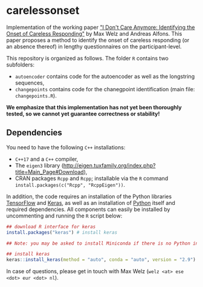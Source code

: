 # carelessonset 

Implementation of the working paper ["I Don't Care Anymore: Identifying the Onset of Careless Responding"](https://arxiv.org/abs/2303.07167) by Max Welz and Andreas Alfons. This paper proposes a method to identify the onset of careless responding (or an absence thereof) in lengthy questionnaires on the participant-level. 

This repository is organized as follows. The folder `R` contains two subfolders:

- `autoencoder` contains code for the autoencoder as well as the longstring sequences,
- `changepoints` contains code for the chanegpoint identification (main file: `changepoints.R`).

**We emphasize that this implementation has not yet been thoroughly tested, so we cannot yet guarantee correctness or stability!**

## Dependencies
You need to have the following `C++` installations:
- `C++17` and a `C++` compiler,
- The `eigen3` library (http://eigen.tuxfamily.org/index.php?title=Main_Page#Download),
- CRAN packages `Rcpp` and `Rcpp`; installable via the `R` command `install.packages(c("Rcpp", "RcppEigen"))`.

In addition, the code requires an installation of the Python libraries [TensorFlow](https://www.tensorflow.org/install) and [Keras](https://keras.io/), as well as an installation of [Python](https://www.python.org/downloads/) itself and required dependencies. All components can easily be installed by uncommenting and running the `R` script below:

```R
## download R interface for keras
install.packages("keras") # install keras

## Note: you may be asked to install Miniconda if there is no Python installation on your machine. Agree to this.

## install keras
keras::install_keras(method = "auto", conda = "auto", version = "2.9")  
```

In case of questions, please get in touch with Max Welz (`welz <at> ese <dot> eur <dot> nl`).


